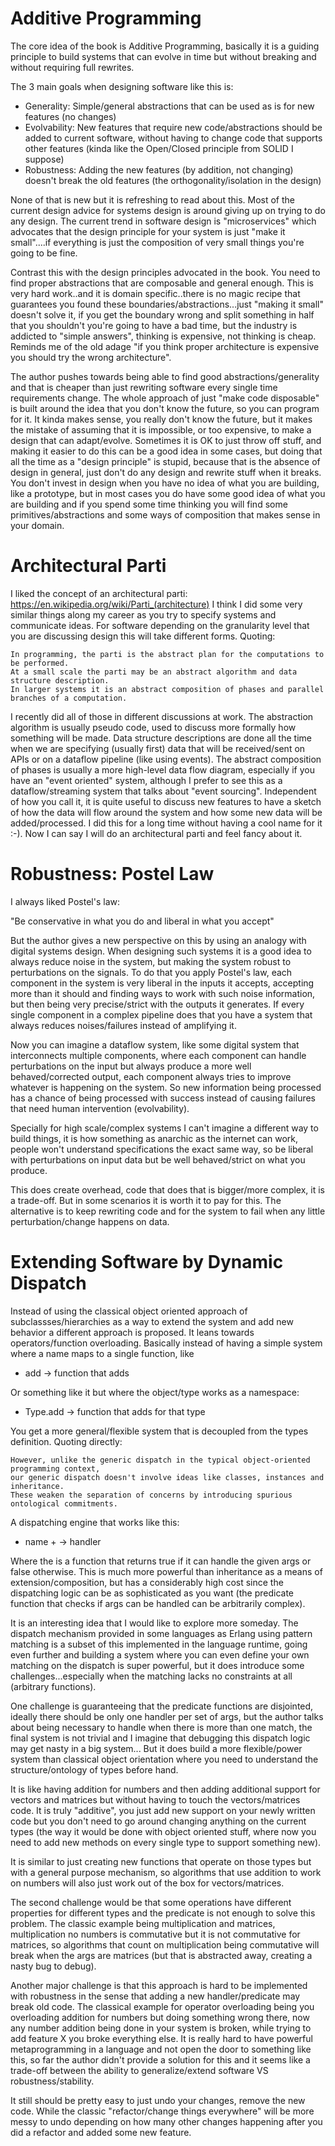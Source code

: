 # Additive Programming

The core idea of the book is Additive Programming, basically it is a guiding principle to build systems that can evolve in time but without breaking and without requiring full rewrites.

The 3 main goals when designing software like this is:

* Generality: Simple/general abstractions that can be used as is for new features (no changes)
* Evolvability: New features that require new code/abstractions should be added to current software, without having to change code that supports other features (kinda like the Open/Closed principle from SOLID I suppose)
* Robustness: Adding the new features (by addition, not changing) doesn't break the old features (the orthogonality/isolation in the design)

None of that is new but it is refreshing to read about this. Most of the current design advice for systems design is around giving up on trying to do any design.
The current trend in software design is "microservices" which advocates that the design principle for your system is just "make it small"....if everything is just
the composition of very small things you're going to be fine. 

Contrast this with the design principles advocated in the book. You need to find proper abstractions that are composable and general enough.
This is very hard work..and it is domain specific..there is no magic recipe that guarantees you found these boundaries/abstractions...just "making it small" doesn't solve it,
if you get the boundary wrong and split something in half that you shouldn't you're going to have a bad time, but the industry is addicted to "simple answers", thinking is expensive,
not thinking is cheap. Reminds me of the old adage "if you think proper architecture is expensive you should try the wrong architecture".

The author pushes towards being able to find good abstractions/generality and that is cheaper than just rewriting software every single time requirements change.
The whole approach of just "make code disposable" is built around the idea that you don't know the future, so you can program for it.
It kinda makes sense, you really don't know the future, but it makes the mistake of assuming that it is impossible, or too expensive, to make a design that can adapt/evolve.
Sometimes it is OK to just throw off stuff, and making it easier to do this can be a good idea in some cases, but doing that all the time as a "design principle" is stupid,
because that is the absence of design in general, just don't do any design and rewrite stuff when it breaks. You don't invest in design when you have no idea of what you are building,
like a prototype, but in most cases you do have some good idea of what you are building and if you spend some time thinking you will find some primitives/abstractions and some ways of
composition that makes sense in your domain.

# Architectural Parti

I liked the concept of an architectural parti: https://en.wikipedia.org/wiki/Parti_(architecture)
I think I did some very similar things along my career as you try to specify systems and communicate ideas.
For software depending on the granularity level that you are discussing design this will take different forms.
Quoting:

```
In programming, the parti is the abstract plan for the computations to be performed.
At a small scale the parti may be an abstract algorithm and data structure description.
In larger systems it is an abstract composition of phases and parallel branches of a computation.
```

I recently did all of those in different discussions at work. The abstraction algorithm is usually pseudo code, used to discuss more formally how something will be made.
Data structure descriptions are done all the time when we are specifying (usually first) data that will be received/sent on APIs or on a dataflow pipeline (like using events).
The abstract composition of phases is usually a more high-level data flow diagram, especially if you have an "event oriented" system, although I prefer to see this as a dataflow/streaming
system that talks about "event sourcing". Independent of how you call it, it is quite useful to discuss new features to have a sketch of how the data will flow around the system and how
some new data will be added/processed. I did this for a long time without having a cool name for it :-). Now I can say I will do an architectural parti and feel fancy about it.

# Robustness: Postel Law

I always liked Postel's law:

"Be conservative in what you do and liberal in what you accept"

But the author gives a new perspective on this by using an analogy with digital systems design. When designing such systems it is a good idea to always reduce noise in the system,
but making the system robust to perturbations on the signals. To do that you apply Postel's law, each component in the system is very liberal in the inputs it accepts,
accepting more than it should and finding ways to work with such noise information, but then being very precise/strict with the outputs it generates.
If every single component in a complex pipeline does that you have a system that always reduces noises/failures instead of amplifying it.

Now you can imagine a dataflow system, like some digital system that interconnects multiple components, where each component can handle perturbations on the input but
always produce a more well behaved/corrected output, each component always tries to improve whatever is happening on the system.
So new information being processed has a chance of being processed with success instead of causing failures that need human intervention (evolvability).

Specially for high scale/complex systems I can't imagine a different way to build things, it is how something as anarchic as the internet can work, people won't
understand specifications the exact same way, so be liberal with perturbations on input data but be well behaved/strict on what you produce.

This does create overhead, code that does that is bigger/more complex, it is a trade-off. But in some scenarios it is worth it to pay for this.
The alternative is to keep rewriting code and for the system to fail when any little perturbation/change happens on data.

# Extending Software by Dynamic Dispatch

Instead of using the classical object oriented approach of subclassses/hierarchies as a way to extend the system and add new behavior a different approach is proposed.
It leans towards operators/function overloading. Basically instead of having a simple system where a name maps to a single function, like

* add -> function that adds

Or something like it but where the object/type works as a namespace:

* Type.add -> function that adds for that type

You get a more general/flexible system that is decoupled from the types definition. Quoting directly:

```
However, unlike the generic dispatch in the typical object-oriented programming context,
our generic dispatch doesn't involve ideas like classes, instances and inheritance.
These weaken the separation of concerns by introducing spurious ontological commitments.
```

A dispatching engine that works like this:

* name + <predicate function> -> handler

Where the <predicate function> is a function that returns true if it can handle the given args or false otherwise. This is much more powerful than inheritance as a
means of extension/composition, but has a considerably high cost since the dispatching logic can be as sophisticated as you want
(the predicate function that checks if args can be handled can be arbitrarily complex).

It is an interesting idea that I would like to explore more someday. The dispatch mechanism provided in some languages as Erlang using pattern matching is a subset
of this implemented in the language runtime, going even further and building a system where you can even define your own matching on the dispatch is super powerful,
but it does introduce some challenges...especially when the matching lacks no constraints at all (arbitrary functions).

One challenge is guaranteeing that the predicate functions are disjointed, ideally there should be only one handler per set of args, but the author talks about
being necessary to handle when there is more than one match, the final system is not trivial and I imagine that debugging this
dispatch logic may get nasty in a big system... But it does build a more flexible/power system than classical object orientation where you need to understand the
structure/ontology of types before hand.

It is like having addition for numbers and then adding additional support for vectors and matrices but without having to touch the vectors/matrices code.
It is truly "additive", you just add new support on your newly written code but you don't need to go around changing anything on the current types
(the way it would be done with object oriented stuff, where now you need to add new methods on every single type to support something new).

It is similar to just creating new functions that operate on those types but with a general purpose mechanism, so algorithms that use addition to work on
numbers will also just work out of the box for vectors/matrices.

The second challenge would be that some operations have different properties for different types and the predicate is not enough to solve this problem.
The classic example being multiplication and matrices, multiplication no numbers is commutative but it is not commutative for matrices, so algorithms that
count on multiplication being commutative will break when the args are matrices (but that is abstracted away, creating a nasty bug to debug).

Another major challenge is that this approach is hard to be implemented with robustness in the sense that adding a new handler/predicate may break old code.
The classical example for operator overloading being you overloading addition for numbers but doing something wrong there, now any number addition being done
in your system is broken, while trying to add feature X you broke everything else. It is really hard to have powerful metaprogramming in a language and not
open the door to something like this, so far the author didn't provide a solution for this and it seems like a trade-off between the ability to
generalize/extend software VS robustness/stability.

It still should be pretty easy to just undo your changes, remove the new code. While the classic "refactor/change things everywhere" will be more messy to
undo depending on how many other changes happening after you did a refactor and added some new feature.
